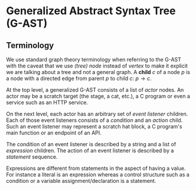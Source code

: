 # Generalized Abstract Syntax Tree (G-AST)

## Terminology

We use standard graph theory terminology when referring to the G-AST with the caveat that we use *(tree) node* instead of *vertex* to make it explicit we are talking about a tree and not a general graph.
A **child** $c$ of a node $p$ is a node with a directed edge from parent $p$ to child $c$: $p \to c$.


At the top level, a generalized G-AST consists of a list of *actor* nodes.
An actor may be a scratch target (the stage, a cat, etc.), a C program or even a service such as an HTTP service.

On the next level, each actor has an arbitrary set of *event listener* children.
Each of those event listeners consists of a *condition* and an *action* child.
Such an event listener may represent a scratch hat block, a C program's main function or an endpoint of an API.

The condition of an event listener is described by a string and a list of *expression* children.
The action of an event listener is described by a *statement* sequence.

Expressions  are different from statements in the aspect of having a value.
For instance a literal is an expression whereas a control structure such as a condition or a variable assignment/declaration is a statement.

